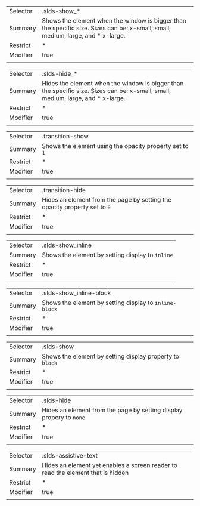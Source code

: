 
|  |  |
|-------|-------|
| Selector | .slds-show_* |
| Summary | Shows the element when the window is bigger than the specific size. Sizes can be: x-small, small, medium, large, and * x-large. |
| Restrict | * |
| Modifier | true |
|  |  |


|  |  |
|-------|-------|
| Selector | .slds-hide_* |
| Summary | Hides the element when the window is bigger than the specific size. Sizes can be: x-small, small, medium, large, and * x-large. |
| Restrict | * |
| Modifier | true |
|  |  |


|  |  |
|-------|-------|
| Selector | .transition-show |
| Summary | Shows the element using the opacity property set to `1` |
| Restrict | * |
| Modifier | true |
|  |  |


|  |  |
|-------|-------|
| Selector | .transition-hide |
| Summary | Hides an element from the page by setting the opacity property set to `0` |
| Restrict | * |
| Modifier | true |
|  |  |


|  |  |
|-------|-------|
| Selector | .slds-show_inline |
| Summary | Shows the element by setting display to `inline` |
| Restrict | * |
| Modifier | true |
|  |  |


|  |  |
|-------|-------|
| Selector | .slds-show_inline-block |
| Summary | Shows the element by setting display to `inline-block` |
| Restrict | * |
| Modifier | true |
|  |  |


|  |  |
|-------|-------|
| Selector | .slds-show |
| Summary | Shows the element by setting display property to `block` |
| Restrict | * |
| Modifier | true |
|  |  |


|  |  |
|-------|-------|
| Selector | .slds-hide |
| Summary | Hides an element from the page by setting display propery to `none` |
| Restrict | * |
| Modifier | true |
|  |  |


|  |  |
|-------|-------|
| Selector | .slds-assistive-text |
| Summary | Hides an element yet enables a screen reader to read the element that is hidden |
| Restrict | * |
| Modifier | true |
|  |  |

